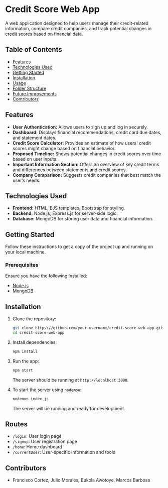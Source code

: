 # Credit Score Web App
A web application designed to help users manage their credit-related information, compare credit companies, and track potential changes in credit scores based on financial data.

## Table of Contents
- [Features](#features)
- [Technologies Used](#technologies-used)
- [Getting Started](#getting-started)
- [Installation](#installation)
- [Usage](#usage)
- [Folder Structure](#folder-structure)
- [Future Improvements](#future-improvements)
- [Contributors](#contributors)

## Features
- **User Authentication:** Allows users to sign up and log in securely.
- **Dashboard:** Displays financial recommendations, credit card due dates, and statement dates.
- **Credit Score Calculator:** Provides an estimate of how users' credit scores might change based on financial behavior.
- **Proposed Timeline:** Shows potential changes in credit scores over time based on user inputs.
- **Important Information Section:** Offers an overview of key credit terms and differences between statements and credit scores.
- **Company Comparison:** Suggests credit companies that best match the user’s needs.

## Technologies Used
- **Frontend:** HTML, EJS templates, Bootstrap for styling.
- **Backend:** Node.js, Express.js for server-side logic.
- **Database:** MongoDB for storing user data and financial information.

## Getting Started
Follow these instructions to get a copy of the project up and running on your local machine.

### Prerequisites
Ensure you have the following installed:
- [Node.js](https://nodejs.org)
- [MongoDB](https://www.mongodb.com)

## Installation
1. Clone the repository:
    ```bash
    git clone https://github.com/your-username/credit-score-web-app.git
    cd credit-score-web-app
    ```
2. Install dependencies:
    ```bash
    npm install
    ```

3. Run the app:
    ```bash
    npm start
    ```
    The server should be running at `http://localhost:3000`.

4. To start the server using `nodemon`:
    ```bash
    nodemon index.js
    ```
    The server will be running and ready for development.

## Routes
- `/login`: User login page
- `/signup`: User registration page
- `/home`: Home dashboard
- `/currentUser`: User-specific information and tools

## Contributors
- Francisco Cortez, Julio Morales, Bukola Awotoye, Marcos Barbosa
